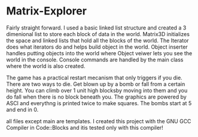 # Matrix-Explorer
Fairly straight forward. I used a basic linked list structure and created a 3 dimenional list to store each block of data
in the world. Matrix3D initializes the space and linked lists that hold all the blocks of the world. The Iterator does what 
iterators do and helps build object in the world. Object inserter handles putting objects into the world where Object veiwer
lets you see the world in the console. Console commands are handled by the main class where the world is also created.

The game has a practical restart mecanism that only triggers if you die. There are two ways to die. Get blown up by a bomb or fall from a certain height. You can climb over 1 unit high blocksby moving into them and you do fall when there is no block beneath you. The graphics are powered by ASCI and everythng is printed twice to make squares. The bombs start at 5 and end in 0.

all files except main are templates. I created this project with the GNU GCC Compiler in Code::Blocks and itis tested only with this compiler!
